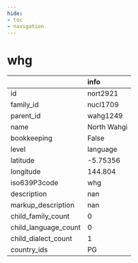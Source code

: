 ```yaml
---
hide:
- toc
- navigation
---
```

# whg
|                      | info        |
|:---------------------|:------------|
| id                   | nort2921    |
| family_id            | nucl1709    |
| parent_id            | wahg1249    |
| name                 | North Wahgi |
| bookkeeping          | False       |
| level                | language    |
| latitude             | -5.75356    |
| longitude            | 144.804     |
| iso639P3code         | whg         |
| description          | nan         |
| markup_description   | nan         |
| child_family_count   | 0           |
| child_language_count | 0           |
| child_dialect_count  | 1           |
| country_ids          | PG          |